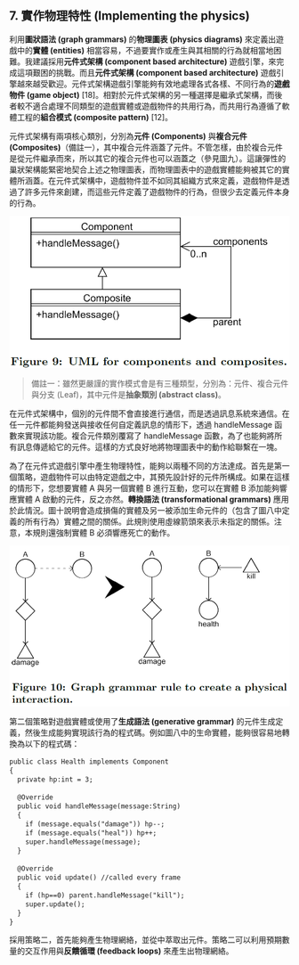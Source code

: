 ## 7. 實作物理特性 (Implementing the physics)

利用**圖狀語法 (graph grammars)** 的**物理圖表 (physics diagrams)** 來定義出遊戲中的**實體 (entities)** 相當容易，不過要實作或產生與其相關的行為就相當地困難。我建議採用**元件式架構 (component based architecture)** 遊戲引擎，來完成這項艱困的挑戰。而且**元件式架構 (component based architecture)** 遊戲引擎越來越受歡迎。元件式架構遊戲引擎能夠有效地處理各式各樣、不同行為的**遊戲物件 (game object)** [18]。相對於元件式架構的另一種選擇是繼承式架構，而後者較不適合處理不同類型的遊戲實體或遊戲物件的共用行為，而共用行為遵循了軟體工程的**組合模式 (composite pattern)** [12]。

元件式架構有兩項核心類別，分別為**元件 (Components)** 與**複合元件 (Composites)**（備註一），其中複合元件涵蓋了元件。不管怎樣，由於複合元件是從元件繼承而來，所以其它的複合元件也可以涵蓋之（參見圖九）。這讓彈性的巢狀架構能緊密地契合上述之物理圖表，而物理圖表中的遊戲實體能夠被其它的實體所涵蓋。在元件式架構中，遊戲物件並不如同其組織方式來定義，遊戲物件是透過了許多元件來創建，而這些元件定義了遊戲物件的行為，但很少去定義元件本身的行為。

![](./img/9.png)

> 備註一：雖然更嚴謹的實作模式會是有三種類型，分別為：元件、複合元件 與分支 (Leaf)，其中元件是**抽象類別 (abstract class)**。

在元件式架構中，個別的元件間不會直接進行通信，而是透過訊息系統來通信。在任一元件都能夠發送與接收任何自定義訊息的情形下，透過 handleMessage 函數來實現該功能。複合元件類別覆寫了 handleMessage 函數，為了也能夠將所有訊息傳遞給它的元件。這樣的方式良好地將物理圖表中的動作給聯繫在一塊。

為了在元件式遊戲引擎中產生物理特性，能夠以兩種不同的方法達成。首先是第一個策略，遊戲物件可以由特定遊戲之中，其預先設計好的元件所構成。如果在這樣的情形下，您想要實體 A 與另一個實體 B 進行互動，您可以在實體 B 添加能夠響應實體 A 啟動的元件，反之亦然。**轉換語法 (transformational grammars)** 應用於此情況。圖十說明會造成損傷的實體及另一被添加生命元件的（包含了圖八中定義的所有行為）實體之間的關係。此規則使用虛線箭頭來表示未指定的關係。注意，本規則還強制實體 B 必須響應死亡的動作。

![](./img/10.png)

第二個策略對遊戲實體或使用了**生成語法 (generative grammar)** 的元件生成定義，然後生成能夠實現該行為的程式碼。例如圖八中的生命實體，能夠很容易地轉換為以下的程式碼：

```
public class Health implements Component
{
  private hp:int = 3;

  @Override
  public void handleMessage(message:String)
  {
    if (message.equals("damage")) hp--;
    if (message.equals("heal")) hp++;
    super.handleMessage(message);
  }

  @Override
  public void update() //called every frame
  {
    if (hp==0) parent.handleMessage("kill");
    super.update();
  }
}
```

採用策略二，首先能夠產生物理網絡，並從中萃取出元件。策略二可以利用預期數量的交互作用與**反饋循環 (feedback loops)** 來產生出物理網絡。

